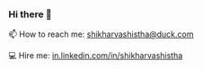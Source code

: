 ### Hi there 👋
📫 How to reach me: [shikharvashistha@duck.com](mailto:shikharvashistha@yandex.com)

💻 Hire me: [in.linkedin.com/in/shikharvashistha](https://in.linkedin.com/in/shikharvashistha)

<!--
**shikharvashistha/shikharvashistha** is a ✨ _special_ ✨ repository because its `README.md` (this file) appears on your GitHub profile.

Here are some ideas to get you started:

- 🔭 I’m currently working on ...
- 🌱 I’m currently learning ...
- 👯 I’m looking to collaborate on ...
- 🤔 I’m looking for help with ...
- 💬 Ask me about ...
- 📫 How to reach me: ...
- 😄 Pronouns: ...
- ⚡ Fun fact: ...
-->